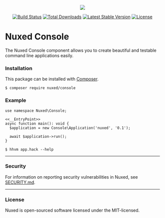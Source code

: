 <p align="center"><img src="https://avatars3.githubusercontent.com/u/45311177?s=200&v=4"></p>

<p align="center">
<a href="https://travis-ci.org/nuxed/console"><img src="https://travis-ci.org/nuxed/console.svg" alt="Build Status"></a>
<a href="https://packagist.org/packages/nuxed/console"><img src="https://poser.pugx.org/nuxed/console/d/total.svg" alt="Total Downloads"></a>
<a href="https://packagist.org/packages/nuxed/console"><img src="https://poser.pugx.org/nuxed/console/v/stable.svg" alt="Latest Stable Version"></a>
<a href="https://packagist.org/packages/nuxed/console"><img src="https://poser.pugx.org/nuxed/console/license.svg" alt="License"></a>
</p>

# Nuxed Console

The Nuxed Console component allows you to create beautiful and testable command line applications easily.

### Installation

This package can be installed with [Composer](https://getcomposer.org).

```console
$ composer require nuxed/console
```

### Example

```hack
use namespace Nuxed\Console;

<<__EntryPoint>>
async function main(): void {
  $application = new Console\Application('nuxed', '0.1');

  await $application->run();
}
```

```console
$ hhvm app.hack --help
```

---

### Security

For information on reporting security vulnerabilities in Nuxed, see [SECURITY.md](SECURITY.md).

---

### License

Nuxed is open-sourced software licensed under the MIT-licensed.
